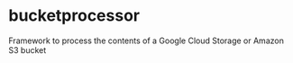 bucketprocessor
===============

Framework to process the contents of a Google Cloud Storage or Amazon S3 bucket
